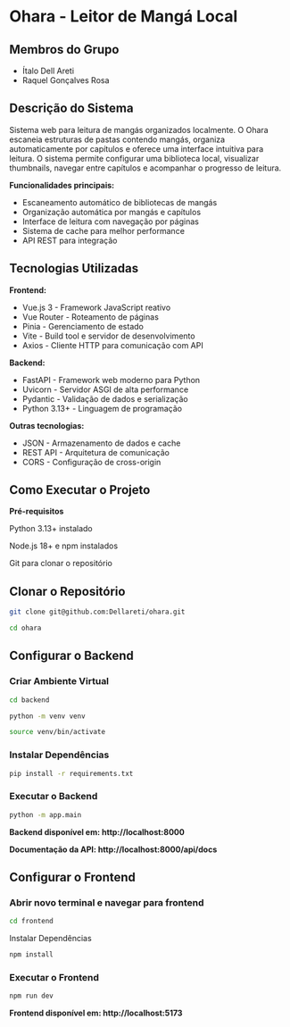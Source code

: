 # Ohara - Leitor de Mangá Local

## Membros do Grupo
- Ítalo Dell Areti
- Raquel Gonçalves Rosa

## Descrição do Sistema
Sistema web para leitura de mangás organizados localmente. O Ohara escaneia estruturas de pastas contendo mangás, organiza automaticamente por capítulos e oferece uma interface intuitiva para leitura. O sistema permite configurar uma biblioteca local, visualizar thumbnails, navegar entre capítulos e acompanhar o progresso de leitura.

**Funcionalidades principais:**
- Escaneamento automático de bibliotecas de mangás
- Organização automática por mangás e capítulos
- Interface de leitura com navegação por páginas
- Sistema de cache para melhor performance
- API REST para integração

## Tecnologias Utilizadas

**Frontend:**
- Vue.js 3 - Framework JavaScript reativo
- Vue Router - Roteamento de páginas
- Pinia - Gerenciamento de estado
- Vite - Build tool e servidor de desenvolvimento
- Axios - Cliente HTTP para comunicação com API

**Backend:**
- FastAPI - Framework web moderno para Python
- Uvicorn - Servidor ASGI de alta performance
- Pydantic - Validação de dados e serialização
- Python 3.13+ - Linguagem de programação

**Outras tecnologias:**
- JSON - Armazenamento de dados e cache
- REST API - Arquitetura de comunicação
- CORS - Configuração de cross-origin

## Como Executar o Projeto
**Pré-requisitos**

Python 3.13+ instalado

Node.js 18+ e npm instalados

Git para clonar o repositório

## Clonar o Repositório
~~~sh
git clone git@github.com:Dellareti/ohara.git
~~~

~~~sh
cd ohara
~~~

## Configurar o Backend

### Criar Ambiente Virtual
~~~sh
cd backend
~~~

~~~sh
python -m venv venv
~~~

~~~sh
source venv/bin/activate
~~~

### Instalar Dependências
~~~sh
pip install -r requirements.txt
~~~

### Executar o Backend

~~~sh
python -m app.main
~~~

**Backend disponível em: http://localhost:8000**

**Documentação da API: http://localhost:8000/api/docs**

## Configurar o Frontend

### Abrir novo terminal e navegar para frontend
~~~sh
cd frontend
~~~

Instalar Dependências

~~~sh
npm install
~~~

### Executar o Frontend
~~~sh
npm run dev
~~~
**Frontend disponível em: http://localhost:5173**
